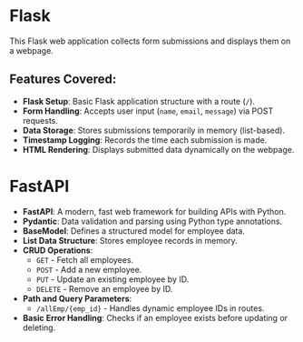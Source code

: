 # Flask 

This Flask web application collects form submissions and displays them on a webpage.

## Features Covered:
- **Flask Setup**: Basic Flask application structure with a route (`/`).
- **Form Handling**: Accepts user input (`name`, `email`, `message`) via POST requests.
- **Data Storage**: Stores submissions temporarily in memory (list-based).
- **Timestamp Logging**: Records the time each submission is made.
- **HTML Rendering**: Displays submitted data dynamically on the webpage.

# FastAPI

- **FastAPI**: A modern, fast web framework for building APIs with Python.
- **Pydantic**: Data validation and parsing using Python type annotations.
- **BaseModel**: Defines a structured model for employee data.
- **List Data Structure**: Stores employee records in memory.
- **CRUD Operations**:
  - `GET` - Fetch all employees.
  - `POST` - Add a new employee.
  - `PUT` - Update an existing employee by ID.
  - `DELETE` - Remove an employee by ID.
- **Path and Query Parameters**:
  - `/allEmp/{emp_id}` - Handles dynamic employee IDs in routes.
- **Basic Error Handling**: Checks if an employee exists before updating or deleting.



